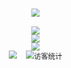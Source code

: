 <h1 align="center"> <a href="https://axz.plus/"> <img src="https://readme-typing-svg.herokuapp.com/?lines=欢迎来访coisini;新的一天也要快乐!&center=true&size=27"> </a> </h1>

<!--
**xiangshaw/xiangshaw** is a ✨ _special_ ✨ repository because its `README.md` (this file) appears on your GitHub profile.

Here are some ideas to get you started:

- 🔭 I’m currently working on ...
- 🌱 I’m currently learning ...
- 👯 I’m looking to collaborate on ...
- 🤔 I’m looking for help with ...
- 💬 Ask me about ...
- 📫 How to reach me: ...
- 😄 Pronouns: ...
- ⚡ Fun fact: ...
  -->

<!--GitHub信息统计-->

<div align="center"><img src="https://metrics.lecoq.io/xiangshaw?template=classic&base=header%2C%20activity%2C%20community%2C%20repositories%2C%20metadata&base.indepth=false&base.hireable=false&base.skip=false&config.timezone=Asia%2FShanghai"> </div>

<!--GitHub统计卡片->

<div align="center"> <img height="137px" src="https://github-readme-stats.vercel.app/api?username=xiangshaw&hide_title=true&hide_border=true&show_icons=trueline_height=21&text_color=000&icon_color=000&bg_color=0,ea6161,ffc64d,fffc4d,52fa5a&theme=graywhite" /> </div>

<!--常用语言-->

<div align="center"> <img src="https://github-readme-stats.vercel.app/api/top-langs/?username=xiangshaw&hide_title=true&hide_border=true&layout=compact&langs_count=6&text_color=000&icon_color=fff&bg_color=0,52fa5a,4dfcff,c64dff&theme=graywhite" /> </div>

<!--资料奖杯-->

<div align="center"> <img src="https://github-profile-trophy.vercel.app/?username=xiangshaw" /> </div>

<!-- 个人资料徽标 -->

<div align="center">
  <a href="https://www.coisini.cn"><img src="https://img.shields.io/badge/website-%E4%B8%AA%E4%BA%BA%E7%BD%91%E7%AB%99-blue"></a>&emsp;
<!-- 访客数统计徽标 -->
<img src="https://visitor-badge.glitch.me/badge?page_id=xiangshaw" alt="访客统计" /></div>

